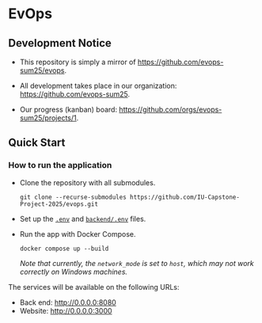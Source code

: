 # EvOps

## Development Notice

- This repository is simply a mirror of https://github.com/evops-sum25/evops.

- All development takes place in our organization:
  https://github.com/evops-sum25.

- Our progress (kanban) board: https://github.com/orgs/evops-sum25/projects/1.

## Quick Start

### How to run the application

- Clone the repository with all submodules.

  ```shell
  git clone --recurse-submodules https://github.com/IU-Capstone-Project-2025/evops.git
  ```

- Set up the [`.env`](/.env.example) and
  [`backend/.env`](https://github.com/evops-sum25/evops-backend/blob/main/.env.example)
  files.

- Run the app with Docker Compose.

  ```shell
  docker compose up --build
  ```

  _Note that currently, the `network_mode` is set to `host`, which may not work
  correctly on Windows machines._

The services will be available on the following URLs:

- Back end: http://0.0.0.0:8080
- Website: http://0.0.0.0:3000
